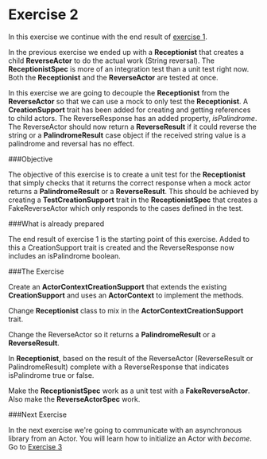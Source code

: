 Exercise 2
==========

In this exercise we continue with the end result of [exercise 1](http://github/RayRoestenburg/scala-io-exercise-1).

In the previous exercise we ended up with a **Receptionist** that creates a child **ReverseActor** to do the actual work (String reversal). The **ReceptionistSpec** is more of an integration test than a unit test right now. Both the **Receptionist** and the **ReverseActor** are tested at once.

In this exercise we are going to decouple the **Receptionist** from the **ReverseActor** so that we can use a mock to only test the **Receptionist**.
A **CreationSupport** trait has been added for creating and getting references to child actors.
The ReverseResponse has an added property, *isPalindrome*. The ReverseActor should now return a **ReverseResult** if it could reverse the string or a **PalindromeResult** case object if the received string value is a palindrome and reversal has no effect.

###Objective

The objective of this exercise is to create a unit test for the **Receptionist** that simply checks that it returns the correct response when a mock actor returns a **PalindromeResult** or a **ReverseResult**. This should be achieved by creating a **TestCreationSupport** trait in the **ReceptionistSpec** that creates a FakeReverseActor which only responds to the cases defined in the test.


###What is already prepared

The end result of exercise 1 is the starting point of this exercise. Added to this a CreationSupport trait is created and the ReverseResponse now includes an isPalindrome boolean.

###The Exercise

Create an **ActorContextCreationSupport** that extends the existing **CreationSupport** and uses an **ActorContext** to implement the methods.

Change **Receptionist** class to mix in the **ActorContextCreationSupport** trait.

Change the ReverseActor so it returns a **PalindromeResult** or a **ReverseResult**.

In **Receptionist**, based on the result of the ReverseActor (ReverseResult or PalindromeResult) complete with a ReverseResponse that indicates isPalindrome true or false.

Make the **ReceptionistSpec** work as a unit test with a **FakeReverseActor**. Also make the **ReverseActorSpec** work.

###Next Exercise

In the next exercise we're going to communicate with an asynchronous library from an Actor. You will learn how to initialize an Actor with *become*.
Go to [Exercise 3](https://github.com/RayRoestenburg/scala-io-exercise-3)
